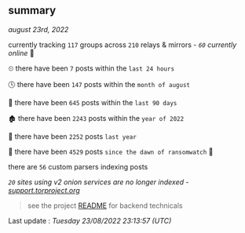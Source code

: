 
## summary
_august 23rd, 2022_

currently tracking `117` groups across `210` relays & mirrors - _`60` currently online_ 📡

⏲ there have been `7` posts within the `last 24 hours`

🕓 there have been `147` posts within the `month of august`

📅 there have been `645` posts within the `last 90 days`

🏚 there have been `2243` posts within the `year of 2022`

🚀 there have been `2252` posts `last year`

🦕 there have been `4529` posts `since the dawn of ransomwatch` 🐣

there are `56` custom parsers indexing posts

_`20` sites using v2 onion services are no longer indexed - [support.torproject.org](https://support.torproject.org/onionservices/v2-deprecation/)_

> see the project [README](https://github.com/jmousqueton/ransomwatch#readme) for backend technicals



Last update : _Tuesday 23/08/2022 23:13:57 (UTC)_

